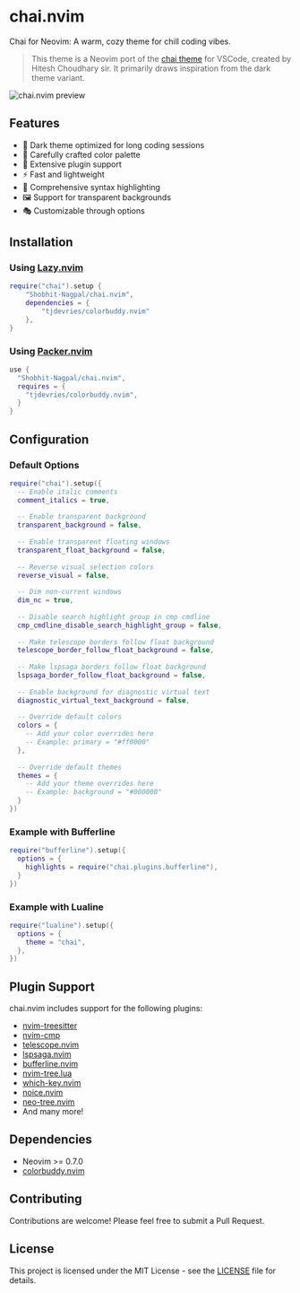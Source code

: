 # chai.nvim

Chai for Neovim: A warm, cozy theme for chill coding vibes.

> This theme is a Neovim port of the [chai theme](https://marketplace.visualstudio.com/items?itemName=hiteshchoudharycode.chai-theme) for VSCode, created by Hitesh Choudhary sir. It primarily draws inspiration from the dark theme variant.

![chai.nvim preview](https://raw.githubusercontent.com/Shobhit-Nagpal/chai.nvim/assets/preview.png)

## Features

- 🌙 Dark theme optimized for long coding sessions
- 🎨 Carefully crafted color palette
- 🔌 Extensive plugin support
- ⚡️ Fast and lightweight
- 🎯 Comprehensive syntax highlighting
- 🖼️ Support for transparent backgrounds
- 🎭 Customizable through options

## Installation

### Using [Lazy.nvim](https://github.com/folke/lazy.nvim)

```lua
require("chai").setup {
    "Shobhit-Nagpal/chai.nvim",
    dependencies = {
        "tjdevries/colorbuddy.nvim"
    },
}
```

### Using [Packer.nvim](https://github.com/wbthomason/packer.nvim)

```lua
use {
  "Shobhit-Nagpal/chai.nvim",
  requires = {
    "tjdevries/colorbuddy.nvim",
  }
}
```

## Configuration

### Default Options

```lua
require("chai").setup({
  -- Enable italic comments
  comment_italics = true,
  
  -- Enable transparent background
  transparent_background = false,
  
  -- Enable transparent floating windows
  transparent_float_background = false,
  
  -- Reverse visual selection colors
  reverse_visual = false,
  
  -- Dim non-current windows
  dim_nc = true,
  
  -- Disable search highlight group in cmp cmdline
  cmp_cmdline_disable_search_highlight_group = false,
  
  -- Make telescope borders follow float background
  telescope_border_follow_float_background = false,
  
  -- Make lspsaga borders follow float background
  lspsaga_border_follow_float_background = false,
  
  -- Enable background for diagnostic virtual text
  diagnostic_virtual_text_background = false,
  
  -- Override default colors
  colors = {
    -- Add your color overrides here
    -- Example: primary = "#ff0000"
  },
  
  -- Override default themes
  themes = {
    -- Add your theme overrides here
    -- Example: background = "#000000"
  }
})
```

### Example with Bufferline

```lua
require("bufferline").setup({
  options = {
    highlights = require("chai.plugins.bufferline"),
  }
})
```

### Example with Lualine

```lua
require("lualine").setup({
  options = {
    theme = "chai",
  },
})
```

## Plugin Support

chai.nvim includes support for the following plugins:

- [nvim-treesitter](https://github.com/nvim-treesitter/nvim-treesitter)
- [nvim-cmp](https://github.com/hrsh7th/nvim-cmp)
- [telescope.nvim](https://github.com/nvim-telescope/telescope.nvim)
- [lspsaga.nvim](https://github.com/glepnir/lspsaga.nvim)
- [bufferline.nvim](https://github.com/akinsho/bufferline.nvim)
- [nvim-tree.lua](https://github.com/nvim-tree/nvim-tree.lua)
- [which-key.nvim](https://github.com/folke/which-key.nvim)
- [noice.nvim](https://github.com/folke/noice.nvim)
- [neo-tree.nvim](https://github.com/nvim-neo-tree/neo-tree.nvim)
- And many more!

## Dependencies

- Neovim >= 0.7.0
- [colorbuddy.nvim](https://github.com/tjdevries/colorbuddy.nvim)

## Contributing

Contributions are welcome! Please feel free to submit a Pull Request.

## License

This project is licensed under the MIT License - see the [LICENSE](LICENSE) file for details. 
